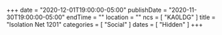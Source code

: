 +++
date = "2020-12-01T19:00:00-05:00"
publishDate = "2020-11-30T19:00:00-05:00"
endTime = ""
location = ""
ncs = [ "KA0LDG" ]
title = "Isolation Net 1201"
categories = [ "Social" ]
dates = [ "Hidden" ]
+++
